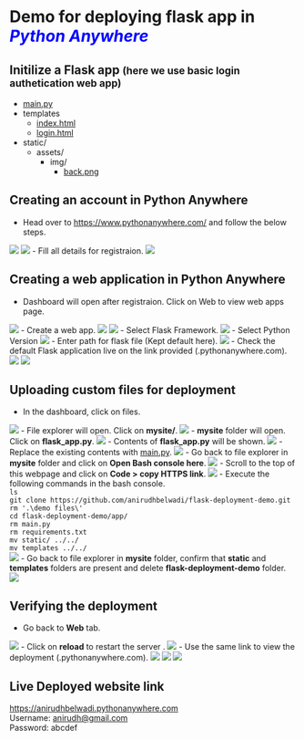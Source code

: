 # Demo for deploying flask app in <i><b style="color: blue">Python Anywhere</b></i>

## Initilize a Flask app <small>(here we use basic login authetication web app)</small>
- <a href="https://github.com/anirudhbelwadi/flask-deployment-demo/blob/master/main.py">main.py</a>
- templates
    - <a href="https://github.com/anirudhbelwadi/flask-deployment-demo/blob/master/templates/index.html">index.html</a>
    - <a href="https://github.com/anirudhbelwadi/flask-deployment-demo/blob/master/templates/login.html">login.html</a>
- static/
    - assets/
        - img/
            - <a href="https://github.com/anirudhbelwadi/flask-deployment-demo/blob/master/static/assets/img/back.jpg">back.png</a>

## Creating an account in Python Anywhere
- Head over to https://www.pythonanywhere.com/ and follow the below steps.
<img src="https://github.com/anirudhbelwadi/flask-deployment-demo/blob/master/demo%20files/1.getStarted1.png?raw=true">
<img src="https://github.com/anirudhbelwadi/flask-deployment-demo/blob/master/demo%20files/2.getStarted2.png?raw=true">
- Fill all details for registraion.
<img src="https://github.com/anirudhbelwadi/flask-deployment-demo/blob/master/demo%20files/3.getStarted3.png?raw=true">

## Creating a web application in Python Anywhere
- Dashboard will open after registraion. Click on Web to view web apps page.
<img src="https://github.com/anirudhbelwadi/flask-deployment-demo/blob/master/demo%20files/4.creatingApp1.png?raw=true">
- Create a web app.
<img src="https://github.com/anirudhbelwadi/flask-deployment-demo/blob/master/demo%20files/5.creatingApp2.png?raw=true">
<img src="https://github.com/anirudhbelwadi/flask-deployment-demo/blob/master/demo%20files/6.creatingApp3.png?raw=true">
- Select Flask Framework.
<img src="https://github.com/anirudhbelwadi/flask-deployment-demo/blob/master/demo%20files/7.creatingApp4.png?raw=true">
- Select Python Version
<img src="https://github.com/anirudhbelwadi/flask-deployment-demo/blob/master/demo%20files/8.creatingApp5.png?raw=true">
- Enter path for flask file (Kept default here).
<img src="https://github.com/anirudhbelwadi/flask-deployment-demo/blob/master/demo%20files/9.creatingApp6.png?raw=true">
- Check the default Flask application live on the link provided (<your_username>.pythonanywhere.com).
<img src="https://github.com/anirudhbelwadi/flask-deployment-demo/blob/master/demo%20files/10.creatingApp7.png?raw=true">
<img src="https://github.com/anirudhbelwadi/flask-deployment-demo/blob/master/demo%20files/11.creatingApp8.JPG?raw=true">

## Uploading custom files for deployment
- In the dashboard, click on files.
<img src="https://github.com/anirudhbelwadi/flask-deployment-demo/blob/master/demo%20files/12.uploadingFiles1.png?raw=true">
- File explorer will open. Click on <b>mysite/</b>.
<img src="https://github.com/anirudhbelwadi/flask-deployment-demo/blob/master/demo%20files/13.uploadingFiles2.png?raw=true">
- <b>mysite</b> folder will open. Click on <b>flask_app.py</b>.
<img src="https://github.com/anirudhbelwadi/flask-deployment-demo/blob/master/demo%20files/14.uploadingFiles3.png?raw=true">
- Contents of <b>flask_app.py</b> will be shown.
<img src="https://github.com/anirudhbelwadi/flask-deployment-demo/blob/master/demo%20files/15.uploadingFiles4.png?raw=true">
- Replace the existing contents with <a href="https://github.com/anirudhbelwadi/flask-deployment-demo/blob/master/main.py">main.py</a>.
<img src="https://github.com/anirudhbelwadi/flask-deployment-demo/blob/master/demo%20files/16.uploadingFiles5.png?raw=true">
- Go back to file explorer in <b>mysite</b> folder and click on <b>Open Bash console here</b>.
<img src="https://github.com/anirudhbelwadi/flask-deployment-demo/blob/master/demo%20files/17.uploadingFiles6.png?raw=true">
- Scroll to the top of this webpage and click on <b>Code > copy HTTPS link</b>.
<img src="https://github.com/anirudhbelwadi/flask-deployment-demo/blob/master/demo%20files/18.uploadingFiles7.png?raw=true">
- Execute the following commands in the bash console.<br>
<code>ls</code><br>
<code>git clone https://github.com/anirudhbelwadi/flask-deployment-demo.git</code><br>
<code>rm '.\demo files\'</code><br>
<code>cd flask-deployment-demo/app/</code><br>
<code>rm main.py</code><br>
<code>rm requirements.txt</code><br>
<code>mv static/ ../../</code><br>
<code>mv templates ../../</code><br>

<img src="https://github.com/anirudhbelwadi/flask-deployment-demo/blob/master/demo%20files/19.uploadingFiles8.png?raw=true">
- Go back to file explorer in <b>mysite</b> folder, confirm that <b>static</b> and <b>templates</b> folders are present and delete <b>flask-deployment-demo</b> folder.
<img src="https://github.com/anirudhbelwadi/flask-deployment-demo/blob/master/demo%20files/20.uploadingFiles9.png?raw=true">

## Verifying the deployment
- Go back to <b>Web</b> tab.
<img src="https://github.com/anirudhbelwadi/flask-deployment-demo/blob/master/demo%20files/21.checkingDeployment1.png?raw=true">
- Click on <b>reload</b> to restart the server .
<img src="https://github.com/anirudhbelwadi/flask-deployment-demo/blob/master/demo%20files/22.checkingDeployment2.png?raw=true">
- Use the same link to view the deployment (<your_username>.pythonanywhere.com).
<img src="https://github.com/anirudhbelwadi/flask-deployment-demo/blob/master/demo%20files/23.checkingDeployment3.png?raw=true">
<img src="https://github.com/anirudhbelwadi/flask-deployment-demo/blob/master/demo%20files/24.checkingDeployment4.png?raw=true">
<img src="https://github.com/anirudhbelwadi/flask-deployment-demo/blob/master/demo%20files/25.checkingDeployment5.png?raw=true">

## Live Deployed website link
https://anirudhbelwadi.pythonanywhere.com
<br>
Username: anirudh@gmail.com
<br>
Password: abcdef

